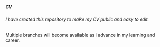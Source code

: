 ##### CV

###### I have created this repository to make my CV public and easy to edit.

Multiple branches will become available as I advance in my learning and career.
